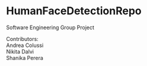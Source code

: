 # HumanFaceDetectionRepo

Software Engineering Group Project

Contributors:<br>
Andrea Colussi<br>
Nikita Dalvi<br>
Shanika Perera<br>
